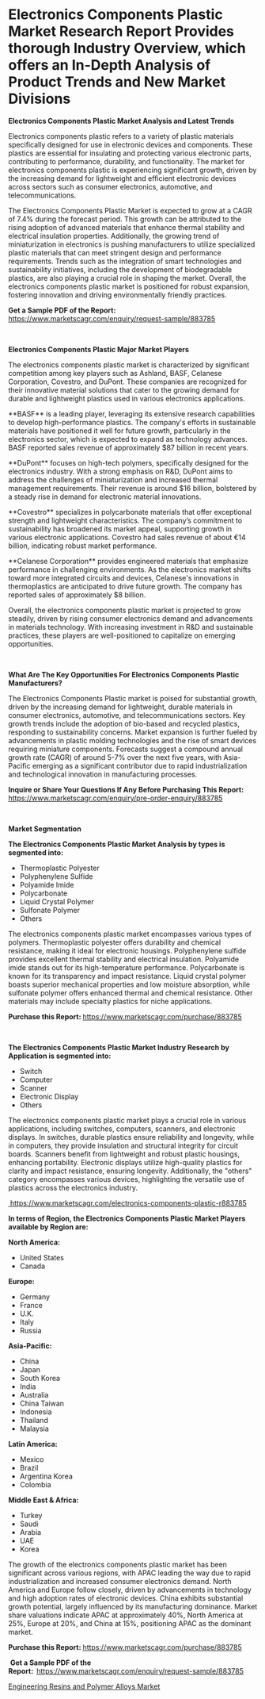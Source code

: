 <p><h1>Electronics Components Plastic Market Research Report Provides thorough Industry Overview, which offers an In-Depth Analysis of Product Trends and New Market Divisions</h1></p><p><strong>Electronics Components Plastic Market Analysis and Latest Trends</strong></p>
<p><p>Electronics components plastic refers to a variety of plastic materials specifically designed for use in electronic devices and components. These plastics are essential for insulating and protecting various electronic parts, contributing to performance, durability, and functionality. The market for electronics components plastic is experiencing significant growth, driven by the increasing demand for lightweight and efficient electronic devices across sectors such as consumer electronics, automotive, and telecommunications.</p><p>The Electronics Components Plastic Market is expected to grow at a CAGR of 7.4% during the forecast period. This growth can be attributed to the rising adoption of advanced materials that enhance thermal stability and electrical insulation properties. Additionally, the growing trend of miniaturization in electronics is pushing manufacturers to utilize specialized plastic materials that can meet stringent design and performance requirements. Trends such as the integration of smart technologies and sustainability initiatives, including the development of biodegradable plastics, are also playing a crucial role in shaping the market. Overall, the electronics components plastic market is positioned for robust expansion, fostering innovation and driving environmentally friendly practices.</p></p>
<p><strong>Get a Sample PDF of the Report:&nbsp;</strong> <a href="https://www.marketscagr.com/enquiry/request-sample/883785?utm_campaign=1895&utm_medium=2&utm_source=Github&utm_content=ia&utm_term=01022025&utm_id=electronics-components-plastic">https://www.marketscagr.com/enquiry/request-sample/883785</a></p>
<p>&nbsp;</p>
<p><strong>Electronics Components Plastic Major Market Players</strong></p>
<p><p>The electronics components plastic market is characterized by significant competition among key players such as Ashland, BASF, Celanese Corporation, Covestro, and DuPont. These companies are recognized for their innovative material solutions that cater to the growing demand for durable and lightweight plastics used in various electronics applications.</p><p>**BASF** is a leading player, leveraging its extensive research capabilities to develop high-performance plastics. The company's efforts in sustainable materials have positioned it well for future growth, particularly in the electronics sector, which is expected to expand as technology advances. BASF reported sales revenue of approximately $87 billion in recent years.</p><p>**DuPont** focuses on high-tech polymers, specifically designed for the electronics industry. With a strong emphasis on R&D, DuPont aims to address the challenges of miniaturization and increased thermal management requirements. Their revenue is around $16 billion, bolstered by a steady rise in demand for electronic material innovations.</p><p>**Covestro** specializes in polycarbonate materials that offer exceptional strength and lightweight characteristics. The company’s commitment to sustainability has broadened its market appeal, supporting growth in various electronic applications. Covestro had sales revenue of about €14 billion, indicating robust market performance.</p><p>**Celanese Corporation** provides engineered materials that emphasize performance in challenging environments. As the electronics market shifts toward more integrated circuits and devices, Celanese's innovations in thermoplastics are anticipated to drive future growth. The company has reported sales of approximately $8 billion.</p><p>Overall, the electronics components plastic market is projected to grow steadily, driven by rising consumer electronics demand and advancements in materials technology. With increasing investment in R&D and sustainable practices, these players are well-positioned to capitalize on emerging opportunities.</p></p>
<p>&nbsp;</p>
<p><strong>What Are The Key Opportunities For Electronics Components Plastic Manufacturers?</strong></p>
<p><p>The Electronics Components Plastic market is poised for substantial growth, driven by the increasing demand for lightweight, durable materials in consumer electronics, automotive, and telecommunications sectors. Key growth trends include the adoption of bio-based and recycled plastics, responding to sustainability concerns. Market expansion is further fueled by advancements in plastic molding technologies and the rise of smart devices requiring miniature components. Forecasts suggest a compound annual growth rate (CAGR) of around 5-7% over the next five years, with Asia-Pacific emerging as a significant contributor due to rapid industrialization and technological innovation in manufacturing processes.</p></p>
<p><strong>Inquire or Share Your Questions If Any Before Purchasing This Report:</strong> <a href="https://www.marketscagr.com/enquiry/pre-order-enquiry/883785?utm_campaign=1895&utm_medium=2&utm_source=Github&utm_content=ia&utm_term=01022025&utm_id=electronics-components-plastic">https://www.marketscagr.com/enquiry/pre-order-enquiry/883785</a></p>
<p>&nbsp;</p>
<p><strong>Market Segmentation</strong></p>
<p><strong>The Electronics Components Plastic Market Analysis by types is segmented into:</strong></p>
<p><ul><li>Thermoplastic Polyester</li><li>Polyphenylene Sulfide</li><li>Polyamide Imide</li><li>Polycarbonate</li><li>Liquid Crystal Polymer</li><li>Sulfonate Polymer</li><li>Others</li></ul></p>
<p><p>The electronics components plastic market encompasses various types of polymers. Thermoplastic polyester offers durability and chemical resistance, making it ideal for electronic housings. Polyphenylene sulfide provides excellent thermal stability and electrical insulation. Polyamide imide stands out for its high-temperature performance. Polycarbonate is known for its transparency and impact resistance. Liquid crystal polymer boasts superior mechanical properties and low moisture absorption, while sulfonate polymer offers enhanced thermal and chemical resistance. Other materials may include specialty plastics for niche applications.</p></p>
<p><strong>Purchase this Report:&nbsp;</strong><a href="https://www.marketscagr.com/purchase/883785?utm_campaign=1895&utm_medium=2&utm_source=Github&utm_content=ia&utm_term=01022025&utm_id=electronics-components-plastic">https://www.marketscagr.com/purchase/883785</a></p>
<p>&nbsp;</p>
<p><strong>The Electronics Components Plastic Market Industry Research by Application is segmented into:</strong></p>
<p><ul><li>Switch</li><li>Computer</li><li>Scanner</li><li>Electronic Display</li><li>Others</li></ul></p>
<p><p>The electronics components plastic market plays a crucial role in various applications, including switches, computers, scanners, and electronic displays. In switches, durable plastics ensure reliability and longevity, while in computers, they provide insulation and structural integrity for circuit boards. Scanners benefit from lightweight and robust plastic housings, enhancing portability. Electronic displays utilize high-quality plastics for clarity and impact resistance, ensuring longevity. Additionally, the "others" category encompasses various devices, highlighting the versatile use of plastics across the electronics industry.</p></p>
<p><a href="https://www.marketscagr.com/electronics-components-plastic-r883785?utm_campaign=1895&utm_medium=2&utm_source=Github&utm_content=ia&utm_term=01022025&utm_id=electronics-components-plastic">&nbsp;https://www.marketscagr.com/electronics-components-plastic-r883785</a></p>
<p><strong>In terms of Region, the Electronics Components Plastic Market Players available by Region are:</strong></p>
<p>
    <p> <strong> North America: </strong>
        <ul>
            <li>United States</li>
            <li>Canada</li>
        </ul>
        </p> 
    <p> <strong> Europe: </strong>
        <ul>
            <li>Germany</li>
            <li>France</li>
            <li>U.K.</li>
            <li>Italy</li>
            <li>Russia</li>
        </ul>
        </p> 
    <p> <strong> Asia-Pacific: </strong>
        <ul>
            <li>China</li>
            <li>Japan</li>
            <li>South Korea</li>
            <li>India</li>
            <li>Australia</li>
            <li>China Taiwan</li>
            <li>Indonesia</li>
            <li>Thailand</li>
            <li>Malaysia</li>
        </ul>
        </p> 
    <p> <strong> Latin America: </strong>
        <ul>
            <li>Mexico</li>
            <li>Brazil</li>
            <li>Argentina Korea</li>
            <li>Colombia</li>
        </ul>
        </p> 
    <p> <strong> Middle East & Africa: </strong>
        <ul>
            <li>Turkey</li>
            <li>Saudi</li>
            <li>Arabia</li>
            <li>UAE</li>
            <li>Korea</li>
        </ul>
    </p>
    </p>
<p><p>The growth of the electronics components plastic market has been significant across various regions, with APAC leading the way due to rapid industrialization and increased consumer electronics demand. North America and Europe follow closely, driven by advancements in technology and high adoption rates of electronic devices. China exhibits substantial growth potential, largely influenced by its manufacturing dominance. Market share valuations indicate APAC at approximately 40%, North America at 25%, Europe at 20%, and China at 15%, positioning APAC as the dominant market.</p></p>
<p><strong>Purchase this Report: </strong><a href="https://www.marketscagr.com/purchase/883785?utm_campaign=1895&utm_medium=2&utm_source=Github&utm_content=ia&utm_term=01022025&utm_id=electronics-components-plastic">https://www.marketscagr.com/purchase/883785</a></p>
<p>&nbsp;<strong>Get a Sample PDF of the Report:&nbsp;&nbsp;</strong><a href="https://www.marketscagr.com/enquiry/request-sample/883785?utm_campaign=1895&utm_medium=2&utm_source=Github&utm_content=ia&utm_term=01022025&utm_id=electronics-components-plastic">https://www.marketscagr.com/enquiry/request-sample/883785</a></p>
<p><strong></strong></p>
<p><p><a href="https://github.com/mahnoor2003/Market-Research-Report-List-7/blob/main/engineering-resins-and-polymer-alloys-market.md?utm_campaign=1895&utm_medium=2&utm_source=Github&utm_content=ia&utm_term=01022025&utm_id=electronics-components-plastic">Engineering Resins and Polymer Alloys Market</a></p></p>